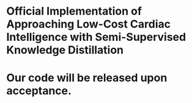 # Official Implementation of Approaching Low-Cost Cardiac Intelligence with Semi-Supervised Knowledge Distillation
# Our code will be released upon acceptance.
